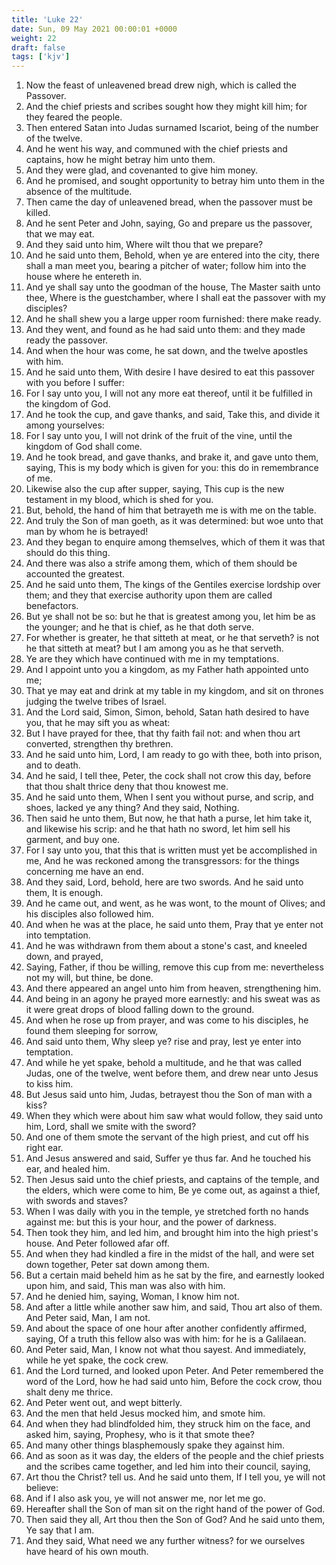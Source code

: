 ```yaml
---
title: 'Luke 22'
date: Sun, 09 May 2021 00:00:01 +0000
weight: 22
draft: false
tags: ['kjv'] 
---
```


1. Now the feast of unleavened bread drew nigh, which is called the Passover.
2. And the chief priests and scribes sought how they might kill him; for they feared the people.
3. Then entered Satan into Judas surnamed Iscariot, being of the number of the twelve.
4. And he went his way, and communed with the chief priests and captains, how he might betray him unto them.
5. And they were glad, and covenanted to give him money.
6. And he promised, and sought opportunity to betray him unto them in the absence of the multitude.
7. Then came the day of unleavened bread, when the passover must be killed.
8. And he sent Peter and John, saying, Go and prepare us the passover, that we may eat.
9. And they said unto him, Where wilt thou that we prepare?
10. And he said unto them, Behold, when ye are entered into the city, there shall a man meet you, bearing a pitcher of water; follow him into the house where he entereth in.
11. And ye shall say unto the goodman of the house, The Master saith unto thee, Where is the guestchamber, where I shall eat the passover with my disciples?
12. And he shall shew you a large upper room furnished: there make ready.
13. And they went, and found as he had said unto them: and they made ready the passover.
14. And when the hour was come, he sat down, and the twelve apostles with him.
15. And he said unto them, With desire I have desired to eat this passover with you before I suffer:
16. For I say unto you, I will not any more eat thereof, until it be fulfilled in the kingdom of God.
17. And he took the cup, and gave thanks, and said, Take this, and divide it among yourselves:
18. For I say unto you, I will not drink of the fruit of the vine, until the kingdom of God shall come.
19. And he took bread, and gave thanks, and brake it, and gave unto them, saying, This is my body which is given for you: this do in remembrance of me.
20. Likewise also the cup after supper, saying, This cup is the new testament in my blood, which is shed for you.
21. But, behold, the hand of him that betrayeth me is with me on the table.
22. And truly the Son of man goeth, as it was determined: but woe unto that man by whom he is betrayed!
23. And they began to enquire among themselves, which of them it was that should do this thing.
24. And there was also a strife among them, which of them should be accounted the greatest.
25. And he said unto them, The kings of the Gentiles exercise lordship over them; and they that exercise authority upon them are called benefactors.
26. But ye shall not be so: but he that is greatest among you, let him be as the younger; and he that is chief, as he that doth serve.
27. For whether is greater, he that sitteth at meat, or he that serveth? is not he that sitteth at meat? but I am among you as he that serveth.
28. Ye are they which have continued with me in my temptations.
29. And I appoint unto you a kingdom, as my Father hath appointed unto me;
30. That ye may eat and drink at my table in my kingdom, and sit on thrones judging the twelve tribes of Israel.
31. And the Lord said, Simon, Simon, behold, Satan hath desired to have you, that he may sift you as wheat:
32. But I have prayed for thee, that thy faith fail not: and when thou art converted, strengthen thy brethren.
33. And he said unto him, Lord, I am ready to go with thee, both into prison, and to death.
34. And he said, I tell thee, Peter, the cock shall not crow this day, before that thou shalt thrice deny that thou knowest me.
35. And he said unto them, When I sent you without purse, and scrip, and shoes, lacked ye any thing? And they said, Nothing.
36. Then said he unto them, But now, he that hath a purse, let him take it, and likewise his scrip: and he that hath no sword, let him sell his garment, and buy one.
37. For I say unto you, that this that is written must yet be accomplished in me, And he was reckoned among the transgressors: for the things concerning me have an end.
38. And they said, Lord, behold, here are two swords. And he said unto them, It is enough.
39. And he came out, and went, as he was wont, to the mount of Olives; and his disciples also followed him.
40. And when he was at the place, he said unto them, Pray that ye enter not into temptation.
41. And he was withdrawn from them about a stone's cast, and kneeled down, and prayed,
42. Saying, Father, if thou be willing, remove this cup from me: nevertheless not my will, but thine, be done.
43. And there appeared an angel unto him from heaven, strengthening him.
44. And being in an agony he prayed more earnestly: and his sweat was as it were great drops of blood falling down to the ground.
45. And when he rose up from prayer, and was come to his disciples, he found them sleeping for sorrow,
46. And said unto them, Why sleep ye? rise and pray, lest ye enter into temptation.
47. And while he yet spake, behold a multitude, and he that was called Judas, one of the twelve, went before them, and drew near unto Jesus to kiss him.
48. But Jesus said unto him, Judas, betrayest thou the Son of man with a kiss?
49. When they which were about him saw what would follow, they said unto him, Lord, shall we smite with the sword?
50. And one of them smote the servant of the high priest, and cut off his right ear.
51. And Jesus answered and said, Suffer ye thus far. And he touched his ear, and healed him.
52. Then Jesus said unto the chief priests, and captains of the temple, and the elders, which were come to him, Be ye come out, as against a thief, with swords and staves?
53. When I was daily with you in the temple, ye stretched forth no hands against me: but this is your hour, and the power of darkness.
54. Then took they him, and led him, and brought him into the high priest's house. And Peter followed afar off.
55. And when they had kindled a fire in the midst of the hall, and were set down together, Peter sat down among them.
56. But a certain maid beheld him as he sat by the fire, and earnestly looked upon him, and said, This man was also with him.
57. And he denied him, saying, Woman, I know him not.
58. And after a little while another saw him, and said, Thou art also of them. And Peter said, Man, I am not.
59. And about the space of one hour after another confidently affirmed, saying, Of a truth this fellow also was with him: for he is a Galilaean.
60. And Peter said, Man, I know not what thou sayest. And immediately, while he yet spake, the cock crew.
61. And the Lord turned, and looked upon Peter. And Peter remembered the word of the Lord, how he had said unto him, Before the cock crow, thou shalt deny me thrice.
62. And Peter went out, and wept bitterly.
63. And the men that held Jesus mocked him, and smote him.
64. And when they had blindfolded him, they struck him on the face, and asked him, saying, Prophesy, who is it that smote thee?
65. And many other things blasphemously spake they against him.
66. And as soon as it was day, the elders of the people and the chief priests and the scribes came together, and led him into their council, saying,
67. Art thou the Christ? tell us. And he said unto them, If I tell you, ye will not believe:
68. And if I also ask you, ye will not answer me, nor let me go.
69. Hereafter shall the Son of man sit on the right hand of the power of God.
70. Then said they all, Art thou then the Son of God? And he said unto them, Ye say that I am.
71. And they said, What need we any further witness? for we ourselves have heard of his own mouth.
